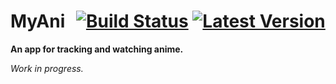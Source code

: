 # MyAni &thinsp; [![Build Status]][travis] [![Latest Version]][crates.io]

[Build Status]: https://api.travis-ci.org/Juici/myani.svg?branch=master
[travis]: https://travis-ci.org/Juici/myani

[Latest Version]: https://img.shields.io/crates/v/myani.svg
[crates.io]: https://crates.io/crates/myani

**An app for tracking and watching anime.**

*Work in progress.*
